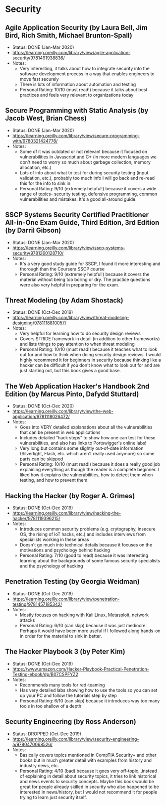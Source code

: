 # Security

## Agile Application Security (by Laura Bell, Jim Bird, Rich Smith, Michael Brunton-Spall)
- Status: DONE (Jan-Mar 2020)
- https://learning.oreilly.com/library/view/agile-application-security/9781491938836/
- Notes:
	- Very interesting, it talks about how to integrate security into the software development process in a way that enables engineers to move fast securely
	- There is lots of information about automation and testing
	- Personal Rating: 10/10 (must read!) because it talks about best practices and feels very relevant to organizations today

## Secure Programming with Static Analysis (by Jacob West, Brian Chess)
- Status: DONE (Jan-Mar 2020)
- https://learning.oreilly.com/library/view/secure-programming-with/9780321424778/
- Notes:
	- Some of it was outdated or not relevant because it focused on vulnerabilities in Javascript and C+ (in more modern languages we don't need to worry so much about garbage collection, memory allocation, etc.)
	- Lots of info about what to test for during security testing (input validation, etc.), probably too much info I will go back and re-read this for the info to sink in
	- Personal Rating: 9/10 (extremely helpful!) because it covers a wide range of topics- security testing, defensive programming, common vulnerabilities and mistakes. It's a good all-around guide.

## SSCP Systems Security Certified Practitioner All-in-One Exam Guide, Third Edition, 3rd Edition (by Darril Gibson)
- Status: DONE (Jan-Mar 2020)
- https://learning.oreilly.com/library/view/sscp-systems-security/9781260128710/
- Notes:
	- It's a very good study guide for SSCP, I found it more interesting and thorough than the Coursera SSCP course
	- Personal Rating: 9/10 (extremely helpful!) because it covers the material without being too boring or dry. The practice questions were also very helpful in preparing for the exam.

## Threat Modeling (by Adam Shostack)
- Status: DONE (Oct-Dec 2019)
- https://learning.oreilly.com/library/view/threat-modeling-designing/9781118810057/
- Notes:
	- Very helpful for learning how to do security design reviews
	- Covers STRIDE framework in detail (in addition to other frameworks) and lists things to pay attention to when threat modeling
	- Personal Rating: 10/10 (must read!) because it teaches what to look out for and how to think when doing security design reviews. I would highly recommend it for beginners in security because thinking like a hacker can be difficult if you don't know what to look out for and are just starting out, but this book gives a good base.

## The Web Application Hacker's Handbook 2nd Edition (by Marcus Pinto, Dafydd Stuttard)
- Status: DONE (Oct-Dec 2020)
- https://learning.oreilly.com/library/view/the-web-application/9781118026472/
- Notes:
	- Goes into VERY detailed explanations about all the vulnerabilities that can be present in web applications
	- Includes detailed "hack steps" to show how one can test for these vulnerabilities, and also has links to Portswigger's online labs!
	- Very long but contains some slightly out-of-date information (Silverlight, Flash, etc. which aren't really used anymore) so some parts can be skipped
	- Personal Rating: 10/10 (must read!) because it does a really good job explaining everything as though the reader is a complete beginner. I liked how it explains the vulnerabilities, how to detect them when testing, and how to prevent them.

## Hacking the Hacker (by Roger A. Grimes)
- Status: DONE (Oct-Dec 2019)
- https://learning.oreilly.com/library/view/hacking-the-hacker/9781119396215/
- Notes:
	- Introduces common security problems (e.g. crytography, insecure OS, the rising of IoT hacks, etc.) and includes interviews from specialists working in these areas
	- Doesn't go much into technical details because it focuses on the motivations and psychology behind hacking
	- Personal Rating: 7/10 (good to read) because it was interesting learning about the backgrounds of some famous security specialists and the psychology of hacking

## Penetration Testing (by Georgia Weidman)
- Status: DONE (Oct-Dec 2019)
- https://learning.oreilly.com/library/view/penetration-testing/9781457185342/
- Notes:
	- Mostly focuses on hacking with Kali Linux, Metasploit, network attacks
	- Personal Rating: 6/10 (can skip) because it was just mediocre. Perhaps it would have been more useful if I followed along hands-on in order for the material to sink in better.

## The Hacker Playbook 3 (by Peter Kim)
- Status: DONE (Oct-Dec 2019)
- https://www.amazon.com/Hacker-Playbook-Practical-Penetration-Testing-ebook/dp/B07CSPFYZ2
- Notes:
	- Recommends many tools for red-teaming
	- Has very detailed labs showing how to use the tools so you can set up your PC and follow the tutorials step by step
	- Personal Rating: 6/10 (can skip) because it introduces way too many tools in too shallow of a depth

## Security Engineering (by Ross Anderson)
- Status: DROPPED (Oct-Dec 2019)
- https://learning.oreilly.com/library/view/security-engineering-a/9780470068526/
- Notes:
	- Basically covers topics mentioned in CompTIA Security+ and other books but in much greater detail with examples from history and industry news, etc.
	- Personal Rating: 4/10 (bad) because it goes very off-topic...instead of explaining in detail about security topics, it tries to link historical and news events to security concepts. Maybe this book would be great for people already skilled in security who also happened to be interested in news/history, but I would not recommend it for people trying to learn just security itself.